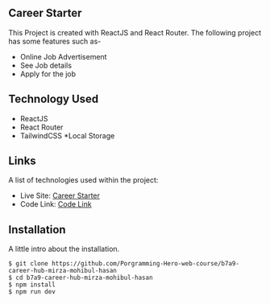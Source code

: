 ## Career Starter
This Project is created with ReactJS and React Router.
The following project has some features such as-
* Online Job Advertisement
* See Job details
* Apply for the job
## Technology Used
* ReactJS
* React Router
* TailwindCSS
*Local Storage
## Links
A list of technologies used within the project:
* Live Site: [Career Starter](https://magnificent-puffpuff-0f8eab.netlify.app/) 
* Code Link: [Code Link](https://github.com/Porgramming-Hero-web-course/b7a9-career-hub-mirza-mohibul-hasan)
## Installation
A little intro about the installation. 
```
$ git clone https://github.com/Porgramming-Hero-web-course/b7a9-career-hub-mirza-mohibul-hasan
$ cd b7a9-career-hub-mirza-mohibul-hasan
$ npm install
$ npm run dev
```